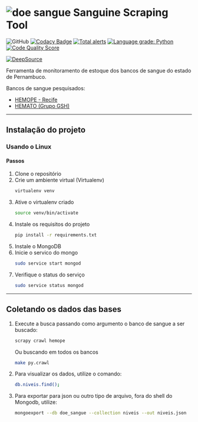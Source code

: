 # ![doe sangue](assets/icon-small.svg) Sanguine Scraping Tool
![GitHub](https://img.shields.io/github/license/edumco/doe-sangue-scrapy)
[![Codacy Badge](https://api.codacy.com/project/badge/Grade/280a21aeb4df47fd9a9f5ab22f7d85d9)](https://www.codacy.com/manual/edumco/doe-sangue-scrapy?utm_source=github.com&amp;utm_medium=referral&amp;utm_content=edumco/doe-sangue-scrapy&amp;utm_campaign=Badge_Grade)
[![Total alerts](https://img.shields.io/lgtm/alerts/g/davidpierre21/doe-sangue-scrapy.svg?logo=lgtm&logoWidth=18)](https://lgtm.com/projects/g/davidpierre21/doe-sangue-scrapy/alerts/)
[![Language grade: Python](https://img.shields.io/lgtm/grade/python/g/davidpierre21/doe-sangue-scrapy.svg?logo=lgtm&logoWidth=18)](https://lgtm.com/projects/g/davidpierre21/doe-sangue-scrapy/context:python)
[![Code Quality Score](https://www.code-inspector.com/project/3097/score/svg)](https://frontend.code-inspector.com/public/project/3097/doe-sangue-scrapy/dashboard)

[![DeepSource](https://static.deepsource.io/deepsource-badge-light.svg)](https://deepsource.io/gh/edumco/doe-sangue-scrapy/?ref=repository-badge)


Ferramenta de monitoramento de estoque dos bancos de sangue do estado de Pernambuco.

Bancos de sangue pesquisados:
- [HEMOPE - Recife](http://www.hemope.pe.gov.br)
- [HEMATO (Grupo GSH)](https://doesanguedoevida.com.br/doar-sangue-recife)

---

## Instalação do projeto

### Usando o Linux
   #### Passos
   1. Clone o repositório
   2. Crie um ambiente virtual (Virtualenv)
      ```bash
      virtualenv venv
      ```
   3. Ative o virtualenv criado
      ```bash
      source venv/bin/activate
      ```
   4. Instale os requisitos do projeto
      ```bash
      pip install -r requirements.txt
      ```
   5. Instale o MongoDB
   6. Inicie o servico do mongo
      ```bash
      sudo service start mongod
      ```
   7. Verifique o status do serviço
      ```bash
      sudo service status mongod
      ```
---

## Coletando os dados das bases

1. Execute a busca passando como argumento o banco de sangue a ser buscado:
   ```bash
   scrapy crawl hemope
   ```
   Ou buscando em todos os bancos
   ```bash
   make py.crawl
   ```
2. Para visualizar os dados, utilize o comando:
   ```bash
   db.niveis.find();
   ```
3. Para exportar para json ou outro tipo de arquivo, fora do shell do Mongodb, utilize:
   ```bash
   mongoexport --db doe_sangue --collection niveis --out niveis.json
   ```
